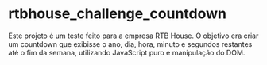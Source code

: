 # rtbhouse_challenge_countdown

Este projeto é um teste feito para a empresa RTB House. O objetivo era criar um countdown que exibisse o ano, dia, hora, minuto e segundos restantes até o fim da semana, utilizando JavaScript puro e manipulação do DOM.
